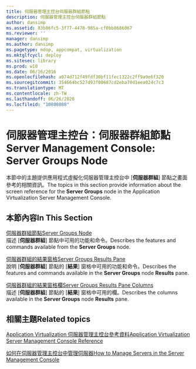 ```yaml
---
title: 伺服器管理主控台伺服器群組節點
description: 伺服器管理主控台伺服器群組節點
author: dansimp
ms.assetid: 83b86fc5-3f77-4470-985a-cf0bb8686067
ms.reviewer: ''
manager: dansimp
ms.author: dansimp
ms.pagetype: mdop, appcompat, virtualization
ms.mktglfcycl: deploy
ms.sitesec: library
ms.prod: w10
ms.date: 06/16/2016
ms.openlocfilehash: a074d712f49fdf30bf11fec1322c2ff9a9e6f320
ms.sourcegitcommit: 354664bc527d93f80687cd2eba70d1eea024c7c3
ms.translationtype: MT
ms.contentlocale: zh-TW
ms.lasthandoff: 06/26/2020
ms.locfileid: "10800808"
---
```

# <span data-ttu-id="96888-103">伺服器管理主控台：伺服器群組節點</span><span class="sxs-lookup"><span data-stu-id="96888-103">Server Management Console: Server Groups Node</span></span>


<span data-ttu-id="96888-104">本節中的主題提供應用程式虛擬化伺服器管理主控台中 [**伺服器群組**] 節點之畫面參考的相關資訊。</span><span class="sxs-lookup"><span data-stu-id="96888-104">The topics in this section provide information about the screen reference for the **Server Groups** node in the Application Virtualization Server Management Console.</span></span>

## <span data-ttu-id="96888-105">本節內容</span><span class="sxs-lookup"><span data-stu-id="96888-105">In This Section</span></span>


<a href="" id="server-groups-node"></a>[<span data-ttu-id="96888-106">伺服器群組節點</span><span class="sxs-lookup"><span data-stu-id="96888-106">Server Groups Node</span></span>](server-groups-node.md)  
<span data-ttu-id="96888-107">描述 [**伺服器群組**] 節點中可用的功能和命令。</span><span class="sxs-lookup"><span data-stu-id="96888-107">Describes the features and commands available from the **Server Groups** node.</span></span>

<a href="" id="server-groups-results-pane"></a>[<span data-ttu-id="96888-108">伺服器群組的結果窗格</span><span class="sxs-lookup"><span data-stu-id="96888-108">Server Groups Results Pane</span></span>](server-groups-results-pane.md)  
<span data-ttu-id="96888-109">說明 [**伺服器群組**] 節點的 [**結果**] 窗格中可用的功能和命令。</span><span class="sxs-lookup"><span data-stu-id="96888-109">Describes the features and commands available in the **Server Groups** node **Results** pane.</span></span>

<a href="" id="server-groups-results-pane-columns"></a>[<span data-ttu-id="96888-110">伺服器群組的結果窗格欄</span><span class="sxs-lookup"><span data-stu-id="96888-110">Server Groups Results Pane Columns</span></span>](server-groups-results-pane-columns.md)  
<span data-ttu-id="96888-111">描述 [**伺服器群組**] 節點的 [**結果**] 窗格中可用的欄。</span><span class="sxs-lookup"><span data-stu-id="96888-111">Describes the columns available in the **Server Groups** node **Results** pane.</span></span>

## <span data-ttu-id="96888-112">相關主題</span><span class="sxs-lookup"><span data-stu-id="96888-112">Related topics</span></span>


[<span data-ttu-id="96888-113">Application Virtualization 伺服器管理主控台參考資料</span><span class="sxs-lookup"><span data-stu-id="96888-113">Application Virtualization Server Management Console Reference</span></span>](application-virtualization-server-management-console-reference.md)

[<span data-ttu-id="96888-114">如何在伺服器管理主控台中管理伺服器</span><span class="sxs-lookup"><span data-stu-id="96888-114">How to Manage Servers in the Server Management Console</span></span>](how-to-manage-servers-in-the-server-management-console.md)

 

 





